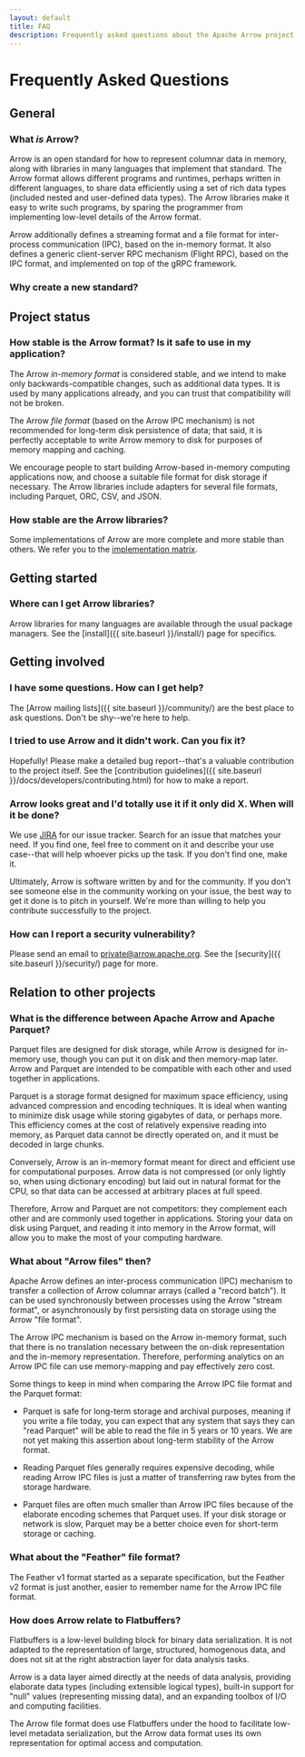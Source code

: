 ```yaml
---
layout: default
title: FAQ
description: Frequently asked questions about the Apache Arrow project
---
```

<!--
{% comment %}
Licensed to the Apache Software Foundation (ASF) under one or more
contributor license agreements.  See the NOTICE file distributed with
this work for additional information regarding copyright ownership.
The ASF licenses this file to you under the Apache License, Version 2.0
(the "License"); you may not use this file except in compliance with
the License.  You may obtain a copy of the License at

http://www.apache.org/licenses/LICENSE-2.0

Unless required by applicable law or agreed to in writing, software
distributed under the License is distributed on an "AS IS" BASIS,
WITHOUT WARRANTIES OR CONDITIONS OF ANY KIND, either express or implied.
See the License for the specific language governing permissions and
limitations under the License.
{% endcomment %}
-->

# Frequently Asked Questions

## General

### What *is* Arrow?

Arrow is an open standard for how to represent columnar data in memory, along
with libraries in many languages that implement that standard.  The Arrow format
allows different programs and runtimes, perhaps written in different languages,
to share data efficiently using a set of rich data types (included nested
and user-defined data types).  The Arrow libraries make it easy to write such
programs, by sparing the programmer from implementing low-level details of the
Arrow format.

Arrow additionally defines a streaming format and a file format for
inter-process communication (IPC), based on the in-memory format.  It also
defines a generic client-server RPC mechanism (Flight RPC), based on the
IPC format, and implemented on top of the gRPC framework.  <!-- TODO links -->

### Why create a new standard?

<!-- Fill this in -->

## Project status

### How stable is the Arrow format? Is it safe to use in my application?
<!-- Revise this -->

The Arrow *in-memory format* is considered stable, and we intend to make only
backwards-compatible changes, such as additional data types.  It is used by
many applications already, and you can trust that compatibility will not be
broken.

The Arrow *file format* (based on the Arrow IPC mechanism) is not recommended
for long-term disk persistence of data; that said, it is perfectly acceptable
to write Arrow memory to disk for purposes of memory mapping and caching.

We encourage people to start building Arrow-based in-memory computing
applications now, and choose a suitable file format for disk storage
if necessary. The Arrow libraries include adapters for several file formats,
including Parquet, ORC, CSV, and JSON.

### How stable are the Arrow libraries?

Some implementations of Arrow are more complete and more stable than others.
We refer you to the [implementation matrix](https://github.com/apache/arrow/blob/master/docs/source/status.rst).

## Getting started

### Where can I get Arrow libraries?

Arrow libraries for many languages are available through the usual package
managers. See the [install]({{ site.baseurl }}/install/) page for specifics.

## Getting involved

### I have some questions. How can I get help?

The [Arrow mailing lists]({{ site.baseurl }}/community/) are the best place
to ask questions. Don't be shy--we're here to help.

### I tried to use Arrow and it didn't work. Can you fix it?

Hopefully! Please make a detailed bug report--that's a valuable contribution
to the project itself.
See the [contribution guidelines]({{ site.baseurl }}/docs/developers/contributing.html)
for how to make a report.

### Arrow looks great and I'd totally use it if it only did X. When will it be done?

We use [JIRA](https://issues.apache.org/jira/browse/ARROW) for our issue tracker.
Search for an issue that matches your need. If you find one, feel free to
comment on it and describe your use case--that will help whoever picks up
the task. If you don't find one, make it.

Ultimately, Arrow is software written by and for the community. If you don't
see someone else in the community working on your issue, the best way to get
it done is to pitch in yourself. We're more than willing to help you contribute
successfully to the project.

### How can I report a security vulnerability?

Please send an email to [private@arrow.apache.org](mailto:private@arrow.apache.org).
See the [security]({{ site.baseurl }}/security/) page for more.

## Relation to other projects

### What is the difference between Apache Arrow and Apache Parquet?
<!-- Revise this -->

Parquet files are designed for disk storage, while Arrow is designed for in-memory use,
though you can put it on disk and then memory-map later. Arrow and Parquet are
intended to be compatible with each other and used together in applications.

Parquet is a storage format designed for maximum space efficiency, using
advanced compression and encoding techniques.  It is ideal when wanting to
minimize disk usage while storing gigabytes of data, or perhaps more.
This efficiency comes at the cost of relatively expensive reading into memory,
as Parquet data cannot be directly operated on, and it must be decoded in
large chunks.

Conversely, Arrow is an in-memory format meant for direct and efficient use
for computational purposes.  Arrow data is not compressed (or only lightly so,
when using dictionary encoding) but laid out in natural format for the CPU,
so that data can be accessed at arbitrary places at full speed.

Therefore, Arrow and Parquet are not competitors: they complement each other
and are commonly used together in applications.  Storing your data on disk
using Parquet, and reading it into memory in the Arrow format, will allow
you to make the most of your computing hardware.

### What about "Arrow files" then?

Apache Arrow defines an inter-process communication (IPC) mechanism to
transfer a collection of Arrow columnar arrays (called a "record batch").
It can be used synchronously between processes using the Arrow "stream format",
or asynchronously by first persisting data on storage using the Arrow "file format".

The Arrow IPC mechanism is based on the Arrow in-memory format, such that
there is no translation necessary between the on-disk representation and
the in-memory representation.  Therefore, performing analytics on an Arrow
IPC file can use memory-mapping and pay effectively zero cost.

Some things to keep in mind when comparing the Arrow IPC file format and the
Parquet format:

* Parquet is safe for long-term storage and archival purposes, meaning if
  you write a file today, you can expect that any system that says they can
  "read Parquet" will be able to read the file in 5 years or 10 years.
  We are not yet making this assertion about long-term stability of the Arrow
  format.

* Reading Parquet files generally requires expensive decoding, while reading
  Arrow IPC files is just a matter of transferring raw bytes from the storage
  hardware.

* Parquet files are often much smaller than Arrow IPC files because of the
  elaborate encoding schemes that Parquet uses. If your disk storage or network
  is slow, Parquet may be a better choice even for short-term storage or caching.

### What about the "Feather" file format?

The Feather v1 format started as a separate specification, but the Feather v2
format is just another, easier to remember name for the Arrow IPC file format.

### How does Arrow relate to Flatbuffers?

Flatbuffers is a low-level building block for binary data serialization.
It is not adapted to the representation of large, structured, homogenous
data, and does not sit at the right abstraction layer for data analysis tasks.

Arrow is a data layer aimed directly at the needs of data analysis, providing
elaborate data types (including extensible logical types), built-in support
for "null" values (representing missing data), and an expanding toolbox of I/O
and computing facilities.

The Arrow file format does use Flatbuffers under the hood to facilitate low-level
metadata serialization, but the Arrow data format uses its own representation
for optimal access and computation.
